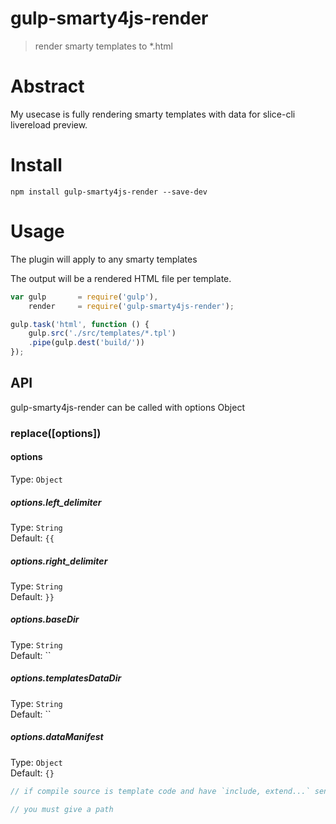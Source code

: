 # gulp-smarty4js-render
> render smarty templates to *.html

# Abstract

My usecase is fully rendering smarty templates with data for slice-cli livereload preview. 

# Install

`npm install gulp-smarty4js-render --save-dev`

# Usage

The plugin will apply to any smarty templates 

The output will be a rendered HTML file per template. 

```javascript
var gulp       = require('gulp'),
    render     = require('gulp-smarty4js-render');

gulp.task('html', function () {
    gulp.src('./src/templates/*.tpl')
    .pipe(gulp.dest('build/'))
});
```

## API

gulp-smarty4js-render can be called with options Object 

### replace([options])

#### options
Type: `Object`

##### options.left_delimiter
Type: `String`  
Default: `{{`

##### options.right_delimiter
Type: `String`  
Default: `}}`

##### options.baseDir
Type: `String`  
Default: ``

##### options.templatesDataDir
Type: `String`  
Default: ``

##### options.dataManifest
Type: `Object`  
Default: `{}`

```javascript
// if compile source is template code and have `include, extend...` sentence in code

// you must give a path
```

